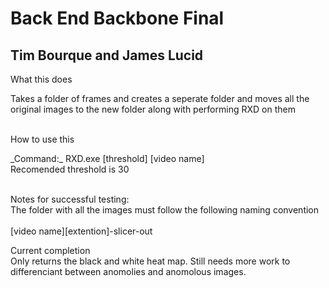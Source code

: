 # Back End Backbone Final
## Tim Bourque and James Lucid

<p> What this does </p>
Takes a folder of frames and creates a seperate folder and moves all the original images to the new folder along with performing RXD on them <br>
<br>

<p> How to use this </p>
_Command:_ RXD.exe [threshold] [video name] <br>
Recomended threshold is 30 <br>
<br>

<p>Notes for successful testing:<br>
The folder with all the images must follow the following naming convention<br>
<br>
[video name][extention]-slicer-out
<br>

<p>Current completion<br>
Only returns the black and white heat map. Still needs more work to differenciant between anomolies and anomolous images.
